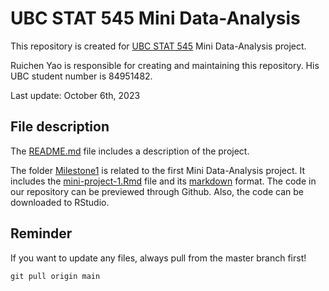 # UBC STAT 545 Mini Data-Analysis
This repository is created for [UBC STAT 545](https://stat545.stat.ubc.ca/) Mini Data-Analysis project. 

Ruichen Yao is responsible for creating and maintaining this repository. His UBC student number is 84951482.

Last update: October 6th, 2023

## File description

The [README.md](./README.md/) file includes a description of the project.

The folder [Milestone1](./Milestone1/) is related to the first Mini Data-Analysis project. It includes the [mini-project-1.Rmd](./Milestone1/mini-project-1.Rmd) file and its [markdown](./Milestone1/mini-project-1.md) format. The code in our repository can be previewed through Github. Also, the code can be downloaded to RStudio. 

## Reminder
If you want to update any files, always pull from the master branch first!
```
git pull origin main
```

